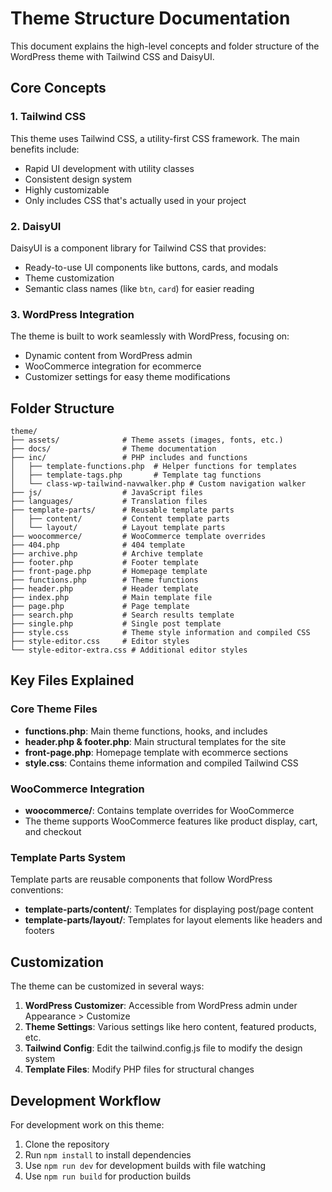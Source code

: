 # Theme Structure Documentation

This document explains the high-level concepts and folder structure of the WordPress theme with Tailwind CSS and DaisyUI.

## Core Concepts

### 1. Tailwind CSS

This theme uses Tailwind CSS, a utility-first CSS framework. The main benefits include:

- Rapid UI development with utility classes
- Consistent design system
- Highly customizable
- Only includes CSS that's actually used in your project

### 2. DaisyUI

DaisyUI is a component library for Tailwind CSS that provides:

- Ready-to-use UI components like buttons, cards, and modals
- Theme customization
- Semantic class names (like `btn`, `card`) for easier reading

### 3. WordPress Integration

The theme is built to work seamlessly with WordPress, focusing on:

- Dynamic content from WordPress admin
- WooCommerce integration for ecommerce
- Customizer settings for easy theme modifications

## Folder Structure

```
theme/
├── assets/              # Theme assets (images, fonts, etc.)
├── docs/                # Theme documentation
├── inc/                 # PHP includes and functions
│   ├── template-functions.php  # Helper functions for templates
│   ├── template-tags.php       # Template tag functions
│   └── class-wp-tailwind-navwalker.php # Custom navigation walker
├── js/                  # JavaScript files
├── languages/           # Translation files
├── template-parts/      # Reusable template parts
│   ├── content/         # Content template parts
│   └── layout/          # Layout template parts
├── woocommerce/         # WooCommerce template overrides
├── 404.php              # 404 template
├── archive.php          # Archive template
├── footer.php           # Footer template
├── front-page.php       # Homepage template
├── functions.php        # Theme functions
├── header.php           # Header template
├── index.php            # Main template file
├── page.php             # Page template
├── search.php           # Search results template
├── single.php           # Single post template
├── style.css            # Theme style information and compiled CSS
├── style-editor.css     # Editor styles
└── style-editor-extra.css # Additional editor styles
```

## Key Files Explained

### Core Theme Files

- **functions.php**: Main theme functions, hooks, and includes
- **header.php & footer.php**: Main structural templates for the site
- **front-page.php**: Homepage template with ecommerce sections
- **style.css**: Contains theme information and compiled Tailwind CSS

### WooCommerce Integration

- **woocommerce/**: Contains template overrides for WooCommerce
- The theme supports WooCommerce features like product display, cart, and checkout

### Template Parts System

Template parts are reusable components that follow WordPress conventions:

- **template-parts/content/**: Templates for displaying post/page content
- **template-parts/layout/**: Templates for layout elements like headers and footers

## Customization

The theme can be customized in several ways:

1. **WordPress Customizer**: Accessible from WordPress admin under Appearance > Customize
2. **Theme Settings**: Various settings like hero content, featured products, etc.
3. **Tailwind Config**: Edit the tailwind.config.js file to modify the design system
4. **Template Files**: Modify PHP files for structural changes

## Development Workflow

For development work on this theme:

1. Clone the repository
2. Run `npm install` to install dependencies
3. Use `npm run dev` for development builds with file watching
4. Use `npm run build` for production builds 